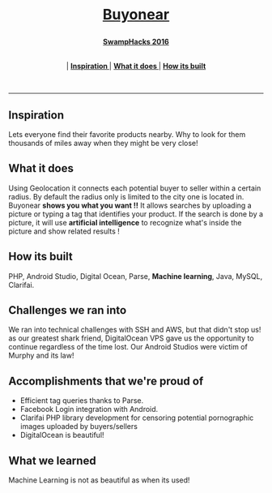 <br>
<h1><p align="center"><a href="http://devpost.com/software/buyonear" target="_blank">Buyonear</a></p></h1>

<p align="center">
  <a href="http://swamphacks2016.devpost.com/"><b>SwampHacks 2016</b></a>
</p>

<p align="center">
<br>
|
<b><a href="#inspiration"> Inspiration </a></b>|
<b><a href="#what-it-does"> What it does </a></b>|
<b><a href="#how-its-built"> How its built </a></b>

</p>
<br>

---

## Inspiration
Lets everyone find their favorite products nearby. Why to look for them thousands of miles away when they might be very close!

## What it does
Using Geolocation it connects each potential buyer to seller within a certain radius. By default the radius only is limited to the city one is located in. 
Buyonear __shows you what you want !!__ It allows searches by uploading a picture or typing a tag that identifies your product.
If the search is done by a picture, it will use __artificial intelligence__ to recognize what's inside the picture and show related results !

## How its built
PHP, Android Studio, Digital Ocean, Parse, __Machine learning__, Java, MySQL, Clarifai.

## Challenges we ran into
We ran into technical challenges with SSH and AWS, but that didn't stop us!  as our greatest shark friend, DigitalOcean VPS gave us the opportunity to continue regardless of the time lost.
Our Android Studios were victim of Murphy and its law! 

## Accomplishments that we're proud of
* Efficient tag queries thanks to Parse. 
* Facebook Login integration with Android. 
* Clarifai PHP library development for censoring potential pornographic images uploaded by buyers/sellers
* DigitalOcean is beautiful!

## What we learned
Machine Learning is not as beautiful as when its used!
